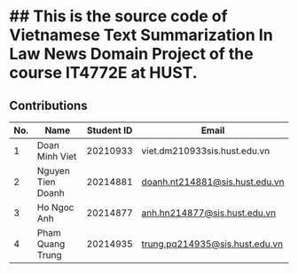 # ## This is the source code of Vietnamese Text Summarization In Law News Domain Project of the course IT4772E at HUST.

## Contributions

| No. | Name              | Student ID | Email                                  |
|-----|-------------------|------------|----------------------------------------|
| 1   | Doan Minh Viet    | 20210933   | viet.dm210933sis.hust.edu.vn           |
| 2   | Nguyen Tien Doanh | 20214881   | doanh.nt214881@sis.hust.edu.vn         |
| 3   | Ho Ngoc Anh       | 20214877   | anh.hn214877@sis.hust.edu.vn           |
| 4   | Pham Quang Trung  | 20214935   | trung.pq214935@sis.hust.edu.vn         |